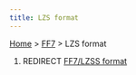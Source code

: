 ```yaml
---
title: LZS format
---
```


[Home](Main%20Page.md) > [FF7](FF7.md) > LZS format

1.  REDIRECT [FF7/LZSS format][]

  [FF7/LZSS format]: LZSS%20format.md "wikilink"
